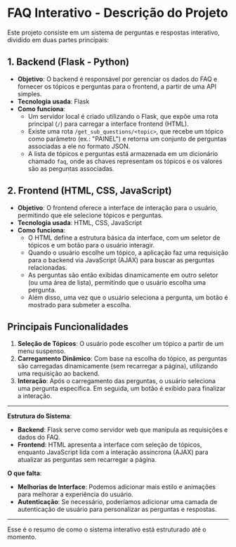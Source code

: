 # FAQ Interativo - Descrição do Projeto

Este projeto consiste em um sistema de perguntas e respostas interativo, dividido em duas partes principais:

## 1. **Backend (Flask - Python)**

- **Objetivo**: O backend é responsável por gerenciar os dados do FAQ e fornecer os tópicos e perguntas para o frontend, a partir de uma API simples.
- **Tecnologia usada**: Flask
- **Como funciona**:
  - Um servidor local é criado utilizando o Flask, que expõe uma rota principal (`/`) para carregar a interface frontend (HTML).
  - Existe uma rota `/get_sub_questions/<topic>`, que recebe um tópico como parâmetro (ex.: "PAINEL") e retorna um conjunto de perguntas associadas a ele no formato JSON. 
  - A lista de tópicos e perguntas está armazenada em um dicionário chamado `faq`, onde as chaves representam os tópicos e os valores são as perguntas associadas.

## 2. **Frontend (HTML, CSS, JavaScript)**

- **Objetivo**: O frontend oferece a interface de interação para o usuário, permitindo que ele selecione tópicos e perguntas.
- **Tecnologia usada**: HTML, CSS, JavaScript
- **Como funciona**:
  - O HTML define a estrutura básica da interface, com um seletor de tópicos e um botão para o usuário interagir.
  - Quando o usuário escolhe um tópico, a aplicação faz uma requisição para o backend via JavaScript (AJAX) para buscar as perguntas relacionadas.
  - As perguntas são então exibidas dinamicamente em outro seletor (ou uma área de lista), permitindo que o usuário escolha uma pergunta.
  - Além disso, uma vez que o usuário seleciona a pergunta, um botão é mostrado para submeter a escolha.

## **Principais Funcionalidades**

1. **Seleção de Tópicos**: O usuário pode escolher um tópico a partir de um menu suspenso.
2. **Carregamento Dinâmico**: Com base na escolha do tópico, as perguntas são carregadas dinamicamente (sem recarregar a página), utilizando uma requisição ao backend.
3. **Interação**: Após o carregamento das perguntas, o usuário seleciona uma pergunta específica. Em seguida, um botão é exibido para finalizar a interação.

---

**Estrutura do Sistema**:
- **Backend**: Flask serve como servidor web que manipula as requisições e dados do FAQ.
- **Frontend**: HTML apresenta a interface com seleção de tópicos, enquanto JavaScript lida com a interação assíncrona (AJAX) para atualizar as perguntas sem recarregar a página.

**O que falta**:
- **Melhorias de Interface**: Podemos adicionar mais estilo e animações para melhorar a experiência do usuário.
- **Autenticação**: Se necessário, poderíamos adicionar uma camada de autenticação de usuário para personalizar as perguntas e respostas.

--- 

Esse é o resumo de como o sistema interativo está estruturado até o momento.
